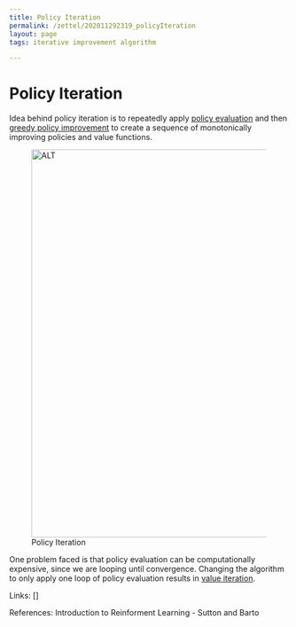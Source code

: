 ```yaml
---
title: Policy Iteration
permalink: /zettel/202011292319_policyIteration
layout: page
tags: iterative improvement algorithm

---
```

# Policy Iteration

Idea behind policy iteration is to repeatedly apply [policy evaluation](202011291938_iterativePolicyEvaluation) 
and then [greedy policy improvement](202011292245_greedyPolicy) to create a sequence 
of monotonically improving policies and value functions.

<figure>
  <img src="/zettel/Images/ReinforcementLearning/PolicyIteration.png"
     alt="ALT"
     class="centerImage"
     style="width: 700px;" />
  <figcaption> Policy Iteration </figcaption>     
</figure>

One problem faced is that policy evaluation can be computationally expensive, since 
we are looping until convergence. Changing the algorithm to only apply one loop of 
policy evaluation results in [value iteration](202011292335_valueIteration).

Links: []

References: Introduction to Reinforment Learning - Sutton and Barto

